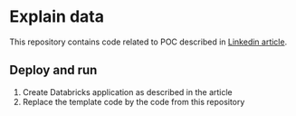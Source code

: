 # Explain data

This repository contains code related to POC described in [Linkedin article](https://www.linkedin.com/pulse/implementing-explain-data-scenario-databricks-mikhail-kovalenko-fyzxc/).

## Deploy and run

1. Create Databricks application as described in the article
2. Replace the template code by the code from this repository
